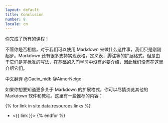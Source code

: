 ```yaml
---
layout: default
title: Conclusion
number: 8
locale: cn
---
```


你完成了所有的课程！

不管你是否相信，对于我们可以使用 Markdown 来做什么这件事，我们只是刚刚起步。Markdown 还有很多支持实现表格，定义表，脚注等的扩展格式。但是由于它们是非标准的写法，在基础的入门学习中没有必要介绍，因此我们没有在这里介绍它们。

中文翻译 @Gaein_nidb @AimerNeige

如果你想要知道更多关于 Markdown 的扩展格式，你可以尽情浏览其他的 Markdown 软件和教程。这里有一些推荐的内容：

{% for link in site.data.resources.links %}

- <{{ link }}>
  {% endfor %}
